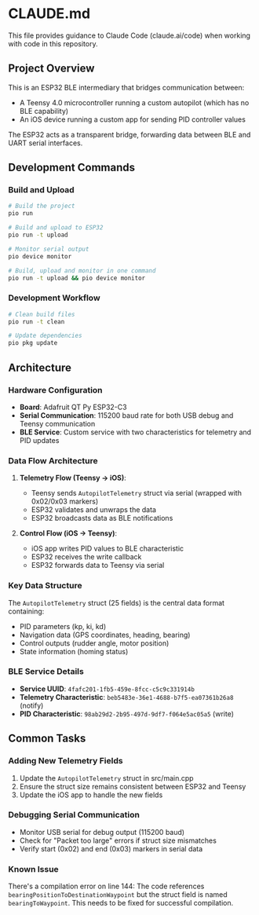 # CLAUDE.md

This file provides guidance to Claude Code (claude.ai/code) when working with code in this repository.

## Project Overview

This is an ESP32 BLE intermediary that bridges communication between:
- A Teensy 4.0 microcontroller running a custom autopilot (which has no BLE capability)
- An iOS device running a custom app for sending PID controller values

The ESP32 acts as a transparent bridge, forwarding data between BLE and UART serial interfaces.

## Development Commands

### Build and Upload
```bash
# Build the project
pio run

# Build and upload to ESP32
pio run -t upload

# Monitor serial output
pio device monitor

# Build, upload and monitor in one command
pio run -t upload && pio device monitor
```

### Development Workflow
```bash
# Clean build files
pio run -t clean

# Update dependencies
pio pkg update
```

## Architecture

### Hardware Configuration
- **Board**: Adafruit QT Py ESP32-C3
- **Serial Communication**: 115200 baud rate for both USB debug and Teensy communication
- **BLE Service**: Custom service with two characteristics for telemetry and PID updates

### Data Flow Architecture
1. **Telemetry Flow (Teensy → iOS)**:
   - Teensy sends `AutopilotTelemetry` struct via serial (wrapped with 0x02/0x03 markers)
   - ESP32 validates and unwraps the data
   - ESP32 broadcasts data as BLE notifications
   
2. **Control Flow (iOS → Teensy)**:
   - iOS app writes PID values to BLE characteristic
   - ESP32 receives the write callback
   - ESP32 forwards data to Teensy via serial

### Key Data Structure
The `AutopilotTelemetry` struct (25 fields) is the central data format containing:
- PID parameters (kp, ki, kd)
- Navigation data (GPS coordinates, heading, bearing)
- Control outputs (rudder angle, motor position)
- State information (homing status)

### BLE Service Details
- **Service UUID**: `4fafc201-1fb5-459e-8fcc-c5c9c331914b`
- **Telemetry Characteristic**: `beb5483e-36e1-4688-b7f5-ea07361b26a8` (notify)
- **PID Characteristic**: `98ab29d2-2b95-497d-9df7-f064e5ac05a5` (write)

## Common Tasks

### Adding New Telemetry Fields
1. Update the `AutopilotTelemetry` struct in src/main.cpp
2. Ensure the struct size remains consistent between ESP32 and Teensy
3. Update the iOS app to handle the new fields

### Debugging Serial Communication
- Monitor USB serial for debug output (115200 baud)
- Check for "Packet too large" errors if struct size mismatches
- Verify start (0x02) and end (0x03) markers in serial data

### Known Issue
There's a compilation error on line 144: The code references `bearingPositionToDestinationWaypoint` but the struct field is named `bearingToWaypoint`. This needs to be fixed for successful compilation.